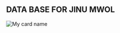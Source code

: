 ## DATA BASE FOR JINU MWOL

![My card name](https://cardivo.vercel.app/api?name=BOT%20-%20DATABASE&description=Hi,%20Welcome%20To%20Jinu-Mwol%20Database%20💖&image=https://i.imgur.com/Ho34ZwC.jpg?q=tbn:ANd9GcR7aMC3bf4bg4l_nhYS2Un9FXbFYcB4T83Shjk8xSUZDh_D61LFpzbpeqLW&s=10?v=4&backgroundColor=%23ecf0f1&instagram=_jinu_&github=Jinu-Xr/Jinu-Mwol&)

